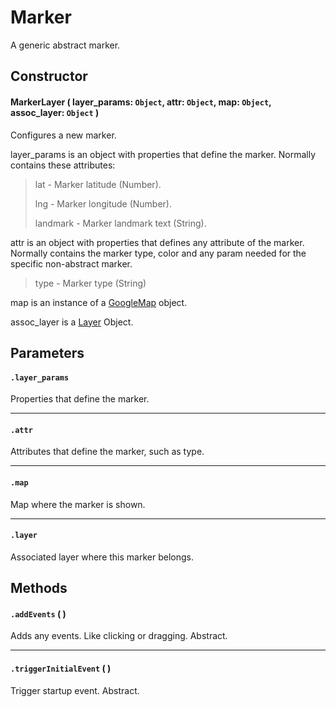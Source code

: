 # Marker
A generic abstract marker.

## Constructor

#### MarkerLayer ( layer_params: `Object`, attr: `Object`, map: `Object`, assoc_layer: `Object` )
 Configures a new marker.

 layer_params is an object with properties that define the marker. Normally contains these attributes:

 > lat - Marker latitude (Number).
 >
 > lng - Marker longitude (Number).
 >
 > landmark - Marker landmark text (String).

 attr is an object with properties that defines any attribute of the marker. Normally contains the marker type, color and any param needed for the specific non-abstract marker.

 > type - Marker type (String)

 map is an instance of a [GoogleMap](https://developers.google.com/maps/documentation/javascript/reference#Map) object.

 assoc_layer is a [Layer](/docs/docs/docs/Layers/Layer.md) Object.

## Parameters

#### `.layer_params`
  Properties that define the marker.

---
#### `.attr`
  Attributes that define the marker, such as type.

---
#### `.map`
  Map where the marker is shown.

---
#### `.layer`
  Associated layer where this marker belongs.

## Methods

#### `.addEvents` ( )
  Adds any events. Like clicking or dragging. Abstract.

---

#### `.triggerInitialEvent` ( )
  Trigger startup event. Abstract.
